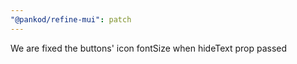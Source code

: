 ```yaml
---
"@pankod/refine-mui": patch
---
```


We are fixed the buttons' icon fontSize when hideText prop passed
